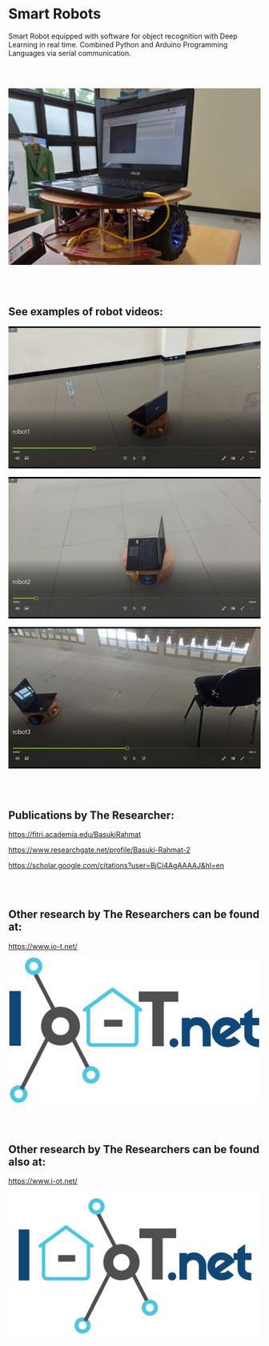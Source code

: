 # Smart Robots

Smart Robot equipped with software for object recognition with Deep Learning in real time. Combined Python and Arduino Programming Languages via serial communication. 

<br>
</br>


<p align="center">
  <img src="https://github.com/bsrahmat/smart_robots/blob/main/robot1.jpg" alt="" class="img-responsive" width="700">
</p>

<br>
</br>

## See examples of robot videos:

[![Watch the video](https://github.com/bsrahmat/smart_robots/blob/main/robot2.jpg)](https://youtu.be/s7ptLZs9MbE)

[![Watch the video](https://github.com/bsrahmat/smart_robots/blob/main/robot2a.jpg)](https://youtu.be/FO0yXKBMIRo)

[![Watch the video](https://github.com/bsrahmat/smart_robots/blob/main/robot3a.jpg)](https://youtu.be/oXT61djHDEA)


<br>
</br>


## Publications by The Researcher:

https://fitri.academia.edu/BasukiRahmat

https://www.researchgate.net/profile/Basuki-Rahmat-2

https://scholar.google.com/citations?user=BjCi4AgAAAAJ&hl=en

<br>
</br>


## Other research by The Researchers can be found at:

https://www.io-t.net/

<p align="center">
<a href="https://www.io-t.net/" target="_blank"><img src="https://github.com/bsrahmat/robot-bnu/blob/main/iot.png" alt="" class="img-responsive" width="500">
</a>
</p>


<br>
</br>

## Other research by The Researchers can be found also at:

https://www.i-ot.net/

<p align="center">
<a href="https://www.i-ot.net/" target="_blank"><img src="https://github.com/bsrahmat/fuzzy-neural/blob/main/iot_logo.png" alt="" class="img-responsive" width="500">

</a>
</p>
